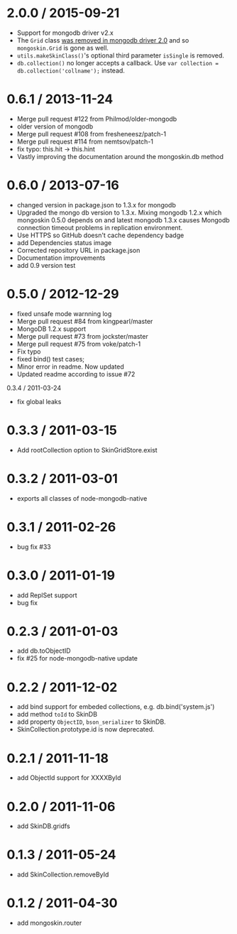 2.0.0 / 2015-09-21
==================
 * Support for mongodb driver v2.x
 * The `Grid` class [was removed in mongodb driver 2.0](https://github.com/mongodb/node-mongodb-native/blob/2.0/HISTORY.md#200-alpha1-2014-09-08) and so `mongoskin.Grid` is gone as well.
* `utils.makeSkinClass()`'s optional third parameter `isSingle` is removed.
* `db.collection()` no longer accepts a callback. Use `var collection = db.collection('collname');` instead.

0.6.1 / 2013-11-24 
==================

  * Merge pull request #122 from Philmod/older-mongodb
  * older version of mongodb
  * Merge pull request #108 from fresheneesz/patch-1
  * Merge pull request #114 from nemtsov/patch-1
  * fix typo: this.hit -> this.hint
  * Vastly improving the documentation around the mongoskin.db method

0.6.0 / 2013-07-16 
==================

  * changed version in package.json to 1.3.x for mongodb
  * Upgraded the mongo db version to 1.3.x. Mixing mongodb 1.2.x which mongoskin 0.5.0 depends on and latest mongodb 1.3.x causes Mongodb connection timeout problems in replication environment.
  * Use HTTPS so GitHub doesn't cache dependency badge
  * add Dependencies status image
  * Corrected repository URL in package.json
  * Documentation improvements
  * add 0.9 version test

0.5.0 / 2012-12-29 
==================

  * fixed unsafe mode warnning log
  * Merge pull request #84 from kingpearl/master
  * MongoDB 1.2.x support
  * Merge pull request #73 from jockster/master
  * Merge pull request #75 from voke/patch-1
  * Fix typo
  * fixed bind() test cases;
  * Minor error in readme. Now updated
  * Updated readme according to issue #72

0.3.4 / 2011-03-24
 * fix global leaks

0.3.3 / 2011-03-15
==================
 * Add rootCollection option to SkinGridStore.exist

0.3.2 / 2011-03-01
==================
 * exports all classes of node-mongodb-native

0.3.1 / 2011-02-26
==================
 * bug fix #33

0.3.0 / 2011-01-19
==================
 * add ReplSet support
 * bug fix

0.2.3 / 2011-01-03
==================
 * add db.toObjectID
 * fix #25 for node-mongodb-native update

0.2.2 / 2011-12-02
==================
 * add bind support for embeded collections, e.g. db.bind('system.js')
 * add method `toId` to SkinDB
 * add property `ObjectID`, `bson_serializer` to SkinDB.
 * SkinCollection.prototype.id is now deprecated.

0.2.1 / 2011-11-18
==================
 * add ObjectId support for XXXXById

0.2.0 / 2011-11-06
==================
  * add SkinDB.gridfs

0.1.3 / 2011-05-24
==================
  * add SkinCollection.removeById

0.1.2 / 2011-04-30 
==================
  * add mongoskin.router
